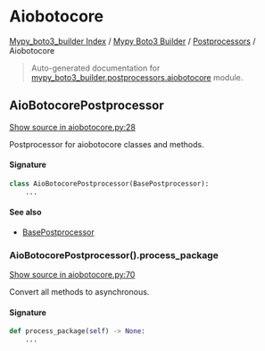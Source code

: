 # Aiobotocore

[Mypy_boto3_builder Index](../../README.md#mypy_boto3_builder-index) /
[Mypy Boto3 Builder](../index.md#mypy-boto3-builder) /
[Postprocessors](./index.md#postprocessors) /
Aiobotocore

> Auto-generated documentation for [mypy_boto3_builder.postprocessors.aiobotocore](https://github.com/youtype/mypy_boto3_builder/blob/main/mypy_boto3_builder/postprocessors/aiobotocore.py) module.

## AioBotocorePostprocessor

[Show source in aiobotocore.py:28](https://github.com/youtype/mypy_boto3_builder/blob/main/mypy_boto3_builder/postprocessors/aiobotocore.py#L28)

Postprocessor for aiobotocore classes and methods.

#### Signature

```python
class AioBotocorePostprocessor(BasePostprocessor):
    ...
```

#### See also

- [BasePostprocessor](./base.md#basepostprocessor)

### AioBotocorePostprocessor().process_package

[Show source in aiobotocore.py:70](https://github.com/youtype/mypy_boto3_builder/blob/main/mypy_boto3_builder/postprocessors/aiobotocore.py#L70)

Convert all methods to asynchronous.

#### Signature

```python
def process_package(self) -> None:
    ...
```
